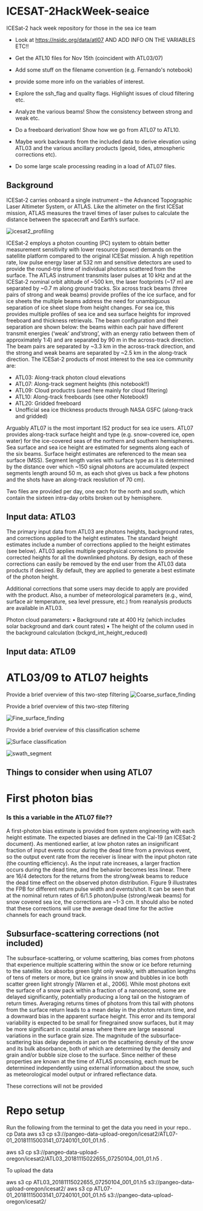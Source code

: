 # ICESAT-2HackWeek-seaice
ICESat-2 hack week repository for those in the sea ice team


* Look at https://nsidc.org/data/atl07 AND ADD INFO ON THE VARIABLES ETC!!
* Get the ATL10 files for Nov 15th (coincident with ATL03/07)

* Add some stuff on the filename convention (e.g. Fernando's notebook)
* provide some more info on the variables of interest.
* Explore the ssh_flag and quality flags. Highlight issues of cloud filtering etc. 
* Analyze the various beams! Show the consistency between strong and weak etc.
* Do a freeboard derivation! Show how we go from ATL07 to ATL10. 
* Maybe work backwards from the included data to derive elevation using ATL03 and the various ancillary products (geoid, tides, atmospheric corrections etc).
* Do some large scale processing reading in a load of ATL07 files.


## Background

ICESat-2 carries onboard a single instrument – the Advanced Topographic Laser Altimeter System, or ATLAS. Like the altimeter on the first ICESat mission, ATLAS measures the travel times of laser pulses to calculate the distance between the spacecraft and Earth’s surface. 

![icesat2_profiling](icesat2_profiling.png?raw=true "ICESat-2 profiling the sea ice surface, figure taken from the ATL07/10 ATBD document")

ICESat-2 employs a photon counting (PC) system to obtain better measurement sensitivity with lower resource (power) demands on the satellite platform compared to the original ICESat mission. A high repetition rate, low pulse energy laser at 532 nm and sensitive detectors are used to provide the round-trip time of individual photons scattered from the surface. The ATLAS instrument transmits laser pulses at 10 kHz and at the ICESat-2 nominal orbit altitude of ~500 km, the laser footprints (~17 m) are separated by ~0.7 m along ground tracks. Six across track beams (three pairs of strong and weak beams) provide profiles of the ice surface, and for ice sheets the multiple beams address the need for unambiguous separation of ice sheet slope from height changes. For sea ice, this provides multiple profiles of sea ice and sea surface heights for improved freeboard and thickness retrievals. The beam configuration and their separation are shown below: the beams within each pair have different transmit energies (‘weak’ and‘strong’, with an energy ratio between them of approximately 1:4) and are separated by 90 m in the across-track direction. The beam pairs are separated by ~3.3 km in the across-track direction, and the strong and weak beams are separated by ~2.5 km in the along-track direction. The ICESat-2 products of most interest to the sea ice community are:

* ATL03: Along-track photon cloud elevations  
* ATL07: Along-track segment heights (this notebook!!)   
* ATL09: Cloud productrs (used here mainly for cloud filtering)
* ATL10: Along-track freeboards (see other Notebook!)
* ATL20: Gridded freeboard
* Unofficial sea ice thickness products through NASA GSFC (along-track and gridded)

Arguably ATL07 is the most important IS2 product for sea ice users. ATL07 provides along-track surface height and type (e.g. snow-covered ice, open water) for the ice-covered seas of the northern and southern hemispheres. Sea surface and sea ice height are estimated for segments along each of the six beams. Surface height estimates are referenced to the mean sea surface (MSS). Segment length varies with surface type as it is determined by the distance over which ~150 signal photons are accumulated (expect segments length around 50 m, as each shot gives us back a few photons and the shots have an along-track reoslution of 70 cm). 

Two files are provided per day, one each for the north and south, which contain the sixteen intra-day orbits broken out by hemisphere.   

## Input data: ATL03 


The primary input data from ATL03 are photons heights, background rates, and corrections applied to the height estimates. The standard height estimates include a number of corrections applied to the height estimates (see below). ATL03 applies multiple geophysical corrections to provide corrected heights for all the downlinked photons. By design, each of these corrections can easily be removed by the end user from the ATL03 data products if desired. By default, they are applied to generate a best estimate of the photon height. 

Additional corrections that some users may decide to apply are provided with the product. Also, a number of meteorological parameters (e.g., wind, surface air temperature, sea level pressure, etc.) from reanalysis products are available in ATL03.

Photon cloud parameters:
• Background rate at 400 Hz (which includes solar background and dark count rates)
• The height of the column used in the background calculation
(bckgrd_int_height_reduced)

## Input data: ATL09



# ATL03/09 to ATL07 heights

Provide a brief overview of this two-step filtering
![Coarse_surface_finding](Coarse_surface_finding.png?raw=true "Coarse_surface_finding, figure taken from the ATL07/10 ATBD document")

Provide a brief overview of this two-step filtering

![Fine_surface_finding](Fine_surface_finding.png?raw=true "Fine_surface_finding, figure taken from the ATL07/10 ATBD document")

Provide a brief overview of this classification scheme

![Surface classification](Surface_classification.png?raw=true "Surface classification, figure taken from the ATL07/10 ATBD document")


![swath_segment](swath_segment.png?raw=true "ICESat-2 swath_segment, figure taken from the ATL07/10 ATBD document")


## Things to consider when using ATL07
# First photon bias
### Is this a variable in the ATL07 file??

A first-photon bias estimate is provided from system engineering with each height estimate. The expected biases are defined in the Cal-19 (an ICESat-2 document). As
mentioned earlier, at low photon rates an insignificant fraction of input events occur
during the dead time from a previous event, so the output event rate from the receiver is
linear with the input photon rate (the counting efficiency). As the input rate increases, a
larger fraction occurs during the dead time, and the behavior becomes less linear. There
are 16/4 detectors for the returns from the strong/weak beams to reduce the dead time
effect on the observed photon distribution. Figure 9 illustrates the FPB for different
return pulse width and events/shot. It can be seen that at the nominal return rates of 6/1.5 
photon/pulse (strong/weak beams) for snow covered sea ice, the corrections are ~1-3 cm.
It should also be noted that these corrections will use the average dead time for the active
channels for each ground track.

## Subsurface-scattering corrections (not included)

The subsurface-scattering, or volume scattering, bias comes from photons that experience
multiple scattering within the snow or ice before returning to the satellite. Ice absorbs
green light only weakly, with attenuation lengths of tens of meters or more, but ice grains
in snow and bubbles in ice both scatter green light strongly [Warren et al., 2006]. While
most photons exit the surface of a snow pack within a fraction of a nanosecond, some are
delayed significantly, potentially producing a long tail on the histogram of return times.
Averaging returns times of photons from this tail with photons from the surface return
leads to a mean delay in the photon return time, and a downward bias in the apparent
surface height. This error and its temporal variability is expected to be small for finegrained snow surfaces, but it may be more significant in coastal areas where there are
large seasonal variations in the surface grain size.
The magnitude of the subsurface-scattering bias delay depends in part on the scattering
density of the snow and its bulk absorbance, both of which are determined by the density
and grain and/or bubble size close to the surface. Since neither of these properties are
known at the time of ATLAS processing, each must be determined independently using
external information about the snow, such as meteorological model output or infrared
reflectance data.

These corrections will not be provided



# Repo setup


Run the following from the terminal to get the data you need in your repo..
cp Data
aws s3 cp s3://pangeo-data-upload-oregon/icesat2/ATL07-01_20181115003141_07240101_001_01.h5 .

aws s3 cp s3://pangeo-data-upload-oregon/icesat2/ATL03_20181115022655_07250104_001_01.h5 .

To upload the data 

aws s3 cp ATL03_20181115022655_07250104_001_01.h5 s3://pangeo-data-upload-oregon/icesat2/
aws s3 cp ATL07-01_20181115003141_07240101_001_01.h5 s3://pangeo-data-upload-oregon/icesat2/